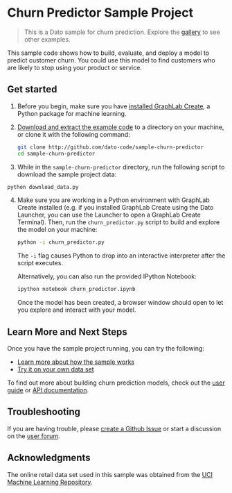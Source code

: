 # Churn Predictor Sample Project

> This is a Dato sample for churn prediction. Explore the [gallery](https://dato.com/learn/gallery/) to see other examples.  

This sample code shows how to build, evaluate, and deploy a
model to predict customer churn. You could use this model to find
customers who are likely to stop using your product or service.


## Get started

1. Before you begin, make sure you have [installed GraphLab Create](https://dato.com/download/),
   a Python package for machine learning.

2. [Download and extract the example code](https://github.com/dato-code/sample-churn-predictor/archive/master.zip)
   to a directory on your machine, or clone it with the following command:

   ```bash
   git clone http://github.com/dato-code/sample-churn-predictor
   cd sample-churn-predictor
   ```

3. While in the `sample-churn-predictor` directory, run the following script
   to download the sample project data:

  ```bash
  python download_data.py
  ```

4. Make sure you are working in a Python environment with GraphLab Create installed
   (e.g. if you installed GraphLab Create using the Dato Launcher, you can use the Launcher to open a GraphLab Create Terminal).
   Then, run the `churn_predictor.py` script to build and explore the model on your machine:

   ```bash
   python -i churn_predictor.py
   ```

   The `-i` flag causes Python to drop into an interactive interpreter
   after the script executes.

   Alternatively, you can also run the provided IPython Notebook:

   ```bash
   ipython notebook churn_predictor.ipynb
   ```

   Once the model has been created, a browser window should open
   to let you explore and interact with your model.

 ## Learn More and Next Steps

 Once you have the sample project running, you can try the following:

   - [Learn more about how the sample works](./LEARN_MORE.md#how-it-works)
   - [Try it on your own data set](./LEARN_MORE.md#use-your-own-data)

 To find out more about building churn prediction models, check out the
 [user guide](https://dato.com/learn/userguide/churn_prediction/quick-start.html)
 or [API documentation](https://dato.com/products/create/docs/graphlab.toolkits.churn_predictor.html).


## Troubleshooting

If you are having trouble, please [create a Github Issue](https://github.com/dato-code/sample-churn-predictor/issues/new)
or start a discussion on the [user forum](http://forum.dato.com/).


## Acknowledgments

The online retail data set used in this sample was obtained from the [UCI Machine Learning Repository](http://archive.ics.uci.edu/ml/datasets/Online+Retail).

